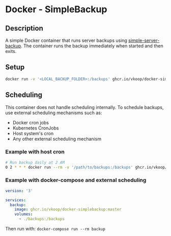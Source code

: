 # Docker - SimpleBackup

## Description

A simple Docker container that runs server backups using [simple-server-backup](https://github.com/vkoop/simple-server-backup). The container runs the backup immediately when started and then exits.

## Setup

```bash
docker run -v '<LOCAL_BACKUP_FOLDER>:/backups' ghcr.io/vkoop/docker-simplebackup:master
```

## Scheduling

This container does not handle scheduling internally. To schedule backups, use external scheduling mechanisms such as:

- Docker cron jobs
- Kubernetes CronJobs
- Host system's cron
- Any other external scheduling mechanism

### Example with host cron

```bash
# Run backup daily at 2 AM
0 2 * * * docker run --rm -v '/path/to/backups:/backups' ghcr.io/vkoop/docker-simplebackup:master
```

### Example with docker-compose and external scheduling

```yaml
version: '3'

services:
  backup:
    image: ghcr.io/vkoop/docker-simplebackup:master
    volumes:
      - ./backups:/backups
```

Then run with: `docker-compose run --rm backup`
